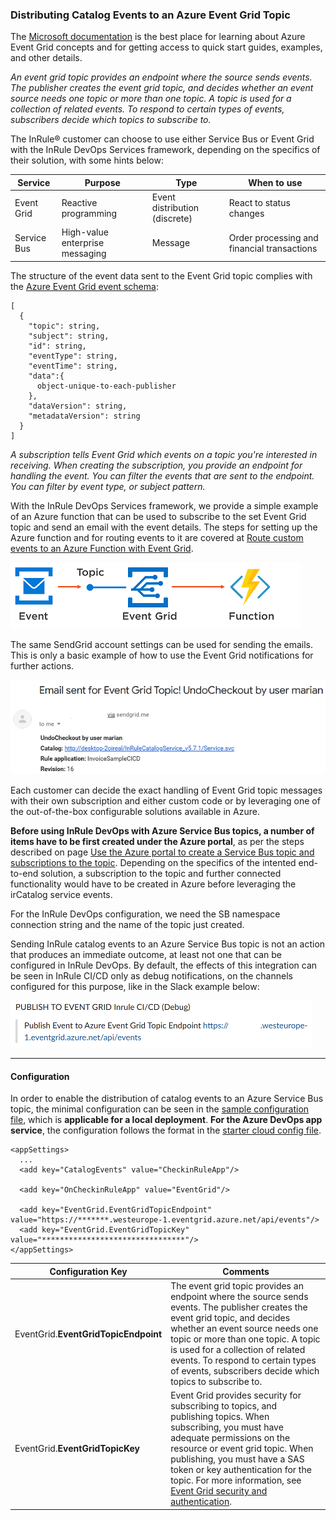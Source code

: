### Distributing Catalog Events to an Azure Event Grid Topic 

The [Microsoft documentation](https://docs.microsoft.com/en-us/azure/event-grid/) is the best place for learning about Azure Event Grid concepts and for getting access to quick start guides, examples, and other details.

_An event grid topic provides an endpoint where the source sends events. The publisher creates the event grid topic, and decides whether an event source needs one topic or more than one topic. A topic is used for a collection of related events. To respond to certain types of events, subscribers decide which topics to subscribe to._

The InRule® customer can choose to use either Service Bus or Event Grid with the InRule DevOps Services framework, depending on the specifics of their solution, with some hints below:

|Service | Purpose | Type | When to use
--- | --- | --- | ---
|Event Grid| Reactive programming | Event distribution (discrete) | React to status changes
|Service Bus|High-value enterprise messaging | Message | Order processing and financial transactions

The structure of the event data sent to the Event Grid topic complies with the [Azure Event Grid event schema](https://docs.microsoft.com/en-us/azure/event-grid/event-schema):

```
[
  {
    "topic": string,
    "subject": string,
    "id": string,
    "eventType": string,
    "eventTime": string,
    "data":{
      object-unique-to-each-publisher
    },
    "dataVersion": string,
    "metadataVersion": string
  }
]
```

_A subscription tells Event Grid which events on a topic you're interested in receiving. When creating the subscription, you provide an endpoint for handling the event. You can filter the events that are sent to the endpoint. You can filter by event type, or subject pattern._

With the InRule DevOps Services framework, we provide a simple example of an Azure function that can be used to subscribe to the set Event Grid topic and send an email with the event details. The steps for setting up the Azure function and for routing events to it are covered at [Route custom events to an Azure Function with Event Grid](https://docs.microsoft.com/en-us/azure/event-grid/custom-event-to-function).

![Function used with an Event Grid topic](../images/Sample8-EventGridToFunction.PNG)

The same SendGrid account settings can be used for sending the emails.  This is only a basic example of how to use the Event Grid notifications for further actions.

![Example of email sent for an Event Grid topic](../images/Sample8-EventGridToEmail.PNG)

Each customer can decide the exact handling of Event Grid topic messages with their own subscription and either custom code or by leveraging one of the out-of-the-box configurable solutions available in Azure.

**Before using InRule DevOps with Azure Service Bus topics, a number of items have to be first created under the Azure portal**, as per the steps described on page [Use the Azure portal to create a Service Bus topic and subscriptions to the topic](https://docs.microsoft.com/en-us/azure/service-bus-messaging/service-bus-quickstart-topics-subscriptions-portal).  Depending on the specifics of the intented end-to-end solution, a subscription to the topic and further connected functionality would have to be created in Azure before leveraging the irCatalog service events. 

For the InRule DevOps configuration, we need the SB namespace connection string and the name of the topic just created.  

Sending InRule catalog events to an Azure Service Bus topic is not an action that produces an immediate outcome, at least not one that can be configured in InRule DevOps.  By default, the effects of this integration can be seen in InRule CI/CD only as debug notifications, on the channels configured for this purpose, like in the Slack example below:


![Example debug Event Grid notification in Slack](../images/Sample8-EventGridSlack.PNG)

---
#### Configuration

In order to enable the distribution of catalog events to an Azure Service Bus topic, the minimal configuration can be seen in the [sample configuration file](../config/InRuleCICD_EventGrid.config), which is **applicable for a local deployment**.  **For the Azure DevOps app service**, the configuration follows the format in the [starter cloud config file](../config/InRule.CICD.Runtime.Service.config.json).

```
<appSettings>
  ...
  <add key="CatalogEvents" value="CheckinRuleApp"/>

  <add key="OnCheckinRuleApp" value="EventGrid"/>
  
  <add key="EventGrid.EventGridTopicEndpoint" value="https://*******.westeurope-1.eventgrid.azure.net/api/events"/>
  <add key="EventGrid.EventGridTopicKey" value="********************************"/>
</appSettings>
```

|Configuration Key | Comments
--- | ---
|EventGrid.**EventGridTopicEndpoint**| The event grid topic provides an endpoint where the source sends events. The publisher creates the event grid topic, and decides whether an event source needs one topic or more than one topic. A topic is used for a collection of related events. To respond to certain types of events, subscribers decide which topics to subscribe to.
|EventGrid.**EventGridTopicKey**| Event Grid provides security for subscribing to topics, and publishing topics. When subscribing, you must have adequate permissions on the resource or event grid topic. When publishing, you must have a SAS token or key authentication for the topic. For more information, see [Event Grid security and authentication](https://docs.microsoft.com/en-us/azure/event-grid/security-authentication).
